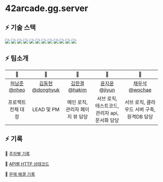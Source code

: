 # 42arcade.gg.server

## ⚡️ 기술 스택

<img src="https://img.shields.io/badge/JAVA-007396?style=for-the-badge&logo=java&logoColor=white"> <img src="https://img.shields.io/badge/spring-6DB33F?style=for-the-badge&logo=spring&logoColor=white"> <img src="https://img.shields.io/badge/spring_boot-6DB33F?style=for-the-badge&logo=spring_boot&logoColor=white"> <img src="https://img.shields.io/badge/spring_security-6DB33F?style=for-the-badge&logo=spring_security&logoColor=white"> <img src="https://img.shields.io/badge/nginx-009639?style=for-the-badge&logo=nginx&logoColor=white"> <img src="https://img.shields.io/badge/apache_tomcat-F8DC75?style=for-the-badge&logo=apache_tomcat&logoColor=white"> <img src="https://img.shields.io/badge/linux-FCC624?style=for-the-badge&logo=linux&logoColor=black"> <img src="https://img.shields.io/badge/github-181717?style=for-the-badge&logo=github&logoColor=white"> <img src="https://img.shields.io/badge/aws-232F3E?style=for-the-badge&logo=aws&logoColor=white"> <img src="https://img.shields.io/badge/mysql-4479A1?style=for-the-badge&logo=mysql&logoColor=white"> <img src="https://img.shields.io/badge/redis-DC382D?style=for-the-badge&logo=redis&logoColor=white"> <img src="https://img.shields.io/badge/thymeleaf-005F0F?style=for-the-badge&logo=thymeleaf&logoColor=white">

## ⚡️ 팀소개

<table>
  <thead>
    <tr>
        <th align=center>🏓</a></td>
        <th align=center>🧚</a></td>
        <th align=center>🦑</a></td>
        <th align=center>🦦</a></td>
        <th align=center>🐆</a></td>
    </tr>
  </thead>
    <tr>
        <td align=center><a href="https://github.com/nheo9143">허남준 @nheo</a></td>
        <td align=center><a href="https://github.com/reg0145">김동현 @donghyuk</a></td>
        <td align=center><a href="https://github.com/triplecheeseburger">김한결 @hakim</a></td>
        <td align=center><a href="https://github.com/tomatozil">윤지윤 @jiyun</a></td>
        <td align=center><a href="https://github.com/wochae">채우석 @wochae</a></td>
    </tr>
    <tr>
        <td align=center>프로젝트 전체 대장</td>
        <td align=center>LEAD 및 PM</td>
        <td align=center>메인 로직, 관리자 페이지 뷰 담당</td>
        <td align=center>서브 로직, 테스트코드, 관리자 api, 문서화 담당</td>
        <td align=center>서브 로직, 클라우드 서버 구축, 원격DB 담당</td>
    </tr>

</table>

## ⚡️ 기록

🌱 [주차별 기록](https://island-zebra-5e0.notion.site/42GG-a5fd8c15d9014709af5fb2d16d1cec4f)

🌱 [API별 HTTP 상태코드](https://graceful-atom-bb0.notion.site/API-HTTP-bb2a6c2a7ab44df68a5810eafad76b33)

🌱 [문제 해결 기록](https://copper-way-3a6.notion.site/42GG-Problem-List-e27c3a1eefa9417b832a6b8ab83af5f9)

